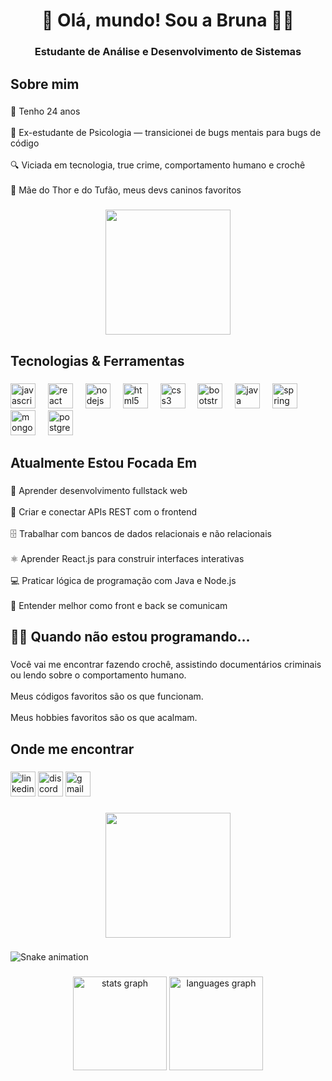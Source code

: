 <h1 align="center">👋 Olá, mundo! Sou a Bruna 👩‍💻</h1>

###

<h3 align="center">Estudante de Análise e Desenvolvimento de Sistemas</h3>

###

<h2 align="left">Sobre mim</h2>

###

<p align="left">💾 Tenho 24 anos<br><br>🔄 Ex-estudante de Psicologia — transicionei de bugs mentais para bugs de código<br><br>🔍 Viciada em tecnologia, true crime, comportamento humano e crochê<br><br>🐶 Mãe do Thor e do Tufão, meus devs caninos favoritos</p>

###

<div align="center">
  <img height="200" src="https://media1.giphy.com/media/v1.Y2lkPTc5MGI3NjExZHhoZG5zdGEzcDBoMnRnZWh3c2Z2YmhoNDJrMnYwcXdzaGU0YmM0eCZlcD12MV9pbnRlcm5hbF9naWZfYnlfaWQmY3Q9Zw/VbnUQpnihPSIgIXuZv/giphy.gif"  />
</div>

###

<h2 align="left">Tecnologias & Ferramentas</h2>

###

<div align="left">
  <img src="https://cdn.jsdelivr.net/gh/devicons/devicon/icons/javascript/javascript-original.svg" height="40" alt="javascript logo"  />
  <img width="12" />
  <img src="https://cdn.jsdelivr.net/gh/devicons/devicon/icons/react/react-original.svg" height="40" alt="react logo"  />
  <img width="12" />
  <img src="https://cdn.jsdelivr.net/gh/devicons/devicon/icons/nodejs/nodejs-original.svg" height="40" alt="nodejs logo"  />
  <img width="12" />
  <img src="https://cdn.jsdelivr.net/gh/devicons/devicon/icons/html5/html5-original.svg" height="40" alt="html5 logo"  />
  <img width="12" />
  <img src="https://cdn.jsdelivr.net/gh/devicons/devicon/icons/css3/css3-original.svg" height="40" alt="css3 logo"  />
  <img width="12" />
  <img src="https://cdn.jsdelivr.net/gh/devicons/devicon/icons/bootstrap/bootstrap-original.svg" height="40" alt="bootstrap logo"  />
  <img width="12" />
  <img src="https://cdn.jsdelivr.net/gh/devicons/devicon/icons/java/java-original.svg" height="40" alt="java logo"  />
  <img width="12" />
  <img src="https://cdn.jsdelivr.net/gh/devicons/devicon/icons/spring/spring-original.svg" height="40" alt="spring logo"  />
  <img width="12" />
  <img src="https://cdn.jsdelivr.net/gh/devicons/devicon/icons/mongodb/mongodb-original.svg" height="40" alt="mongodb logo"  />
  <img width="12" />
  <img src="https://cdn.jsdelivr.net/gh/devicons/devicon/icons/postgresql/postgresql-original.svg" height="40" alt="postgresql logo"  />
</div>

###

<h2 align="left">Atualmente Estou Focada Em</h2>

###

<p align="left">🧠 Aprender desenvolvimento fullstack web<br><br>🔧 Criar e conectar APIs REST com o frontend<br><br>🗄️ Trabalhar com bancos de dados relacionais e não relacionais<br><br>⚛️ Aprender React.js para construir interfaces interativas<br><br>💻 Praticar lógica de programação com Java e Node.js<br><br>🔗 Entender melhor como front e back se comunicam</p>

###

<h2 align="left">🧘‍♀️ Quando não estou programando…</h2>

###

<p align="left">Você vai me encontrar fazendo crochê, assistindo documentários criminais ou lendo sobre o comportamento humano.<br><br>Meus códigos favoritos são os que funcionam. <br><br>Meus hobbies favoritos são os que acalmam.</p>

###

<h2 align="left">Onde me encontrar</h2>

###

<div align="left">
  <img src="https://img.shields.io/static/v1?message=LinkedIn&logo=linkedin&label=&color=0077B5&logoColor=white&labelColor=&style=for-the-badge" height="40" alt="linkedin logo"  />
  <img src="https://img.shields.io/static/v1?message=Discord&logo=discord&label=&color=7289DA&logoColor=white&labelColor=&style=for-the-badge" height="40" alt="discord logo"  />
  <img src="https://img.shields.io/static/v1?message=Gmail&logo=gmail&label=&color=D14836&logoColor=white&labelColor=&style=for-the-badge" height="40" alt="gmail logo"  />
</div>

###

<p align="left"></p>

###

<div align="center">
  <img height="200" src="https://media0.giphy.com/media/v1.Y2lkPTc5MGI3NjExcTQwMHBsanRtNXBraGl0em5sYmFrMjc2cXNlZGRkNjZwNDB1ODUyeSZlcD12MV9pbnRlcm5hbF9naWZfYnlfaWQmY3Q9Zw/2RiU1RUjyh4C4/giphy.gif"  />
</div>

###

<p align="left"></p>

###

<img src="https://raw.githubusercontent.com/brunamartinsdev/brunamartinsdev/output/snake.svg" alt="Snake animation" />

###

<div align="center">
  <img src="https://github-readme-stats.vercel.app/api?username=brunamartinsdev&hide_title=false&hide_rank=false&show_icons=true&include_all_commits=true&count_private=true&disable_animations=false&theme=merko&locale=pt-br&hide_border=false&order=1" height="150" alt="stats graph"  />
  <img src="https://github-readme-stats.vercel.app/api/top-langs?username=brunamartinsdev&locale=pt-br&hide_title=false&layout=compact&card_width=320&langs_count=4&theme=merko&hide_border=false&order=2" height="150" alt="languages graph"  />
</div>

###
